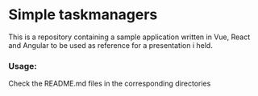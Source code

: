 # Simple taskmanagers

This is a repository containing a sample application written in Vue, React and Angular to be used as reference for a presentation i held.


### Usage:

Check the README.md files in the corresponding directories
